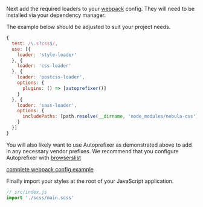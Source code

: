 Next add the required loaders to your [webpack](https://webpack.github.io/) config.  They will need to be installed via your dependency manager.

The example below should be adjusted to suit your project needs.

```javascript
{
  test: /\.s?css$/,
  use: [{
    loader: 'style-loader'
  }, {
    loader: 'css-loader'
  }, {
    loader: 'postcss-loader',
    options: {
      plugins: () => [autoprefixer()]
    }
  }, {
    loader: 'sass-loader',
    options: {
      includePaths: [path.resolve(__dirname, 'node_modules/nebula-css')]
    }
  }]
}
```
You will also likely want to use Autoprefixer as demonstrated above to add in any necessary vendor prefixes.
We recommend that you configure Autoprefixer with [browserslist](https://www.npmjs.com/package/browserslist)

[complete webpack config example](https://github.com/rbrtsmith/nebula/blob/master/webpack.config.babel.js)

Finally import your styles at the root of your JavaScript application.

```javascript
// src/index.js
import './scss/main.scss'
```